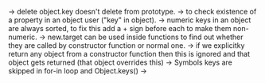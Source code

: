 -> delete object.key doesn't delete from prototype.
-> to check existence of a property in an object user ("key" in object).
-> numeric keys in an object are always sorted, to fix this add a + sign before each
to make them non-numeric.
-> new.target can be used inside functions to find out whether they are called by constructor function or normal one.
-> if we explicitky return any object from a constructor function then this is ignored
and that object gets returned (that object overrides this)
-> Symbols keys are skipped in for-in loop and Object.keys()
->
